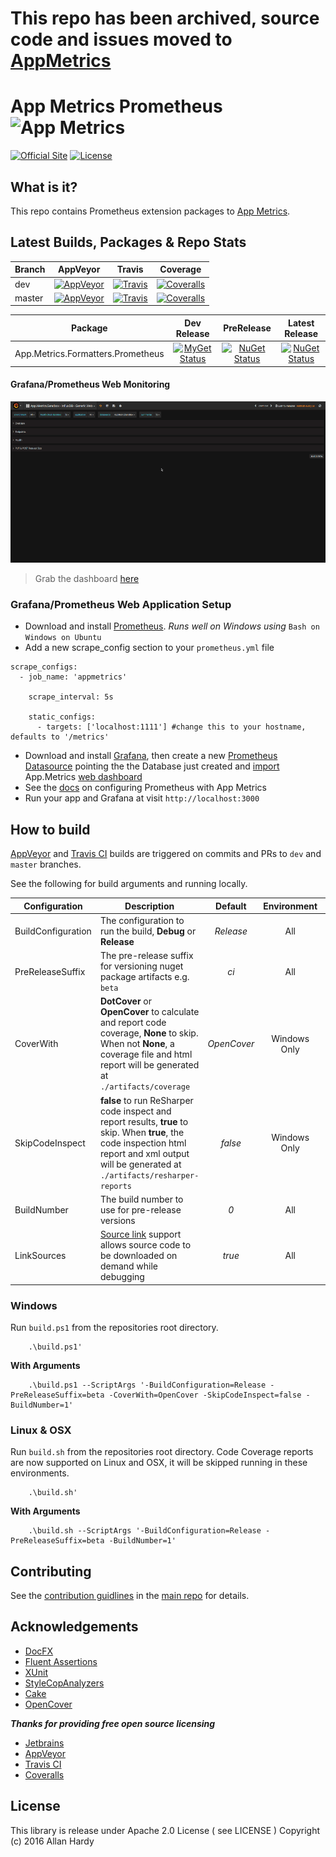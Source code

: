 # This repo has been archived, source code and issues moved to [AppMetrics](https://github.com/AppMetrics/AppMetrics)

# App Metrics Prometheus <img src="https://avatars0.githubusercontent.com/u/29864085?v=4&s=200" alt="App Metrics" width="50px"/> 
[![Official Site](https://img.shields.io/badge/site-appmetrics-blue.svg?style=flat-square)](http://app-metrics.io/reporting/prometheus.html) [![License](https://img.shields.io/badge/License-Apache%202.0-blue.svg?style=flat-square)](https://opensource.org/licenses/Apache-2.0)

## What is it?

This repo contains Prometheus extension packages to [App Metrics](https://github.com/AppMetrics/AppMetrics).

## Latest Builds, Packages & Repo Stats

|Branch|AppVeyor|Travis|Coverage|
|------|:--------:|:--------:|:--------:|
|dev|[![AppVeyor](https://img.shields.io/appveyor/ci/alhardy/prometheus/dev.svg?style=flat-square&label=appveyor%20build)](https://ci.appveyor.com/project/alhardy/prometheus/branch/dev)|[![Travis](https://img.shields.io/travis/alhardy/Prometheus/dev.svg?style=flat-square&label=travis%20build)](https://travis-ci.org/alhardy/Prometheus)|[![Coveralls](https://img.shields.io/coveralls/AppMetrics/Prometheus/dev.svg?style=flat-square)](https://coveralls.io/github/AppMetrics/Prometheus?branch=dev)
|master|[![AppVeyor](https://img.shields.io/appveyor/ci/alhardy/prometheus/master.svg?style=flat-square&label=appveyor%20build)](https://ci.appveyor.com/project/alhardy/prometheus/branch/master)| [![Travis](https://img.shields.io/travis/alhardy/Prometheus/master.svg?style=flat-square&label=travis%20build)](https://travis-ci.org/alhardy/Prometheus)| [![Coveralls](https://img.shields.io/coveralls/AppMetrics/Prometheus/master.svg?style=flat-square)](https://coveralls.io/github/AppMetrics/Prometheus?branch=master)|

|Package|Dev Release|PreRelease|Latest Release|
|------|:--------:|:--------:|:--------:|
|App.Metrics.Formatters.Prometheus|[![MyGet Status](https://img.shields.io/myget/appmetrics/v/App.Metrics.Formatters.Prometheus.svg?style=flat-square)](https://www.myget.org/feed/appmetrics/package/nuget/App.Metrics.Formatters.Prometheus)|[![NuGet Status](https://img.shields.io/nuget/vpre/App.Metrics.Formatters.Prometheus.svg?style=flat-square)](https://www.nuget.org/packages/App.Metrics.Formatters.Prometheus/)|[![NuGet Status](https://img.shields.io/nuget/v/App.Metrics.Formatters.Prometheus.svg?style=flat-square)](https://www.nuget.org/packages/App.Metrics.Formatters.Prometheus/)

#### Grafana/Prometheus Web Monitoring

![Grafana/Prometheus Generic Web Dashboard Demo](https://github.com/AppMetrics/AppMetrics.DocFx/blob/master/images/generic_grafana_dashboard_demo.gif)

> Grab the dashboard [here](https://grafana.com/dashboards/2204)

### Grafana/Prometheus Web Application Setup

- Download and install [Prometheus](https://prometheus.io/docs/introduction/getting_started/). *Runs well on Windows using* `Bash on Windows on Ubuntu`
- Add a new scrape_config section to your `prometheus.yml` file

```
scrape_configs: 
  - job_name: 'appmetrics'
    
    scrape_interval: 5s   

    static_configs:
      - targets: ['localhost:1111'] #change this to your hostname, defaults to '/metrics'
```

- Download and install [Grafana](https://grafana.com/grafana/download), then create a new [Prometheus Datasource](http://docs.grafana.org/features/datasources/prometheus/) pointing the the Database just created and [import](http://docs.grafana.org/reference/export_import/#importing-a-dashboard) App.Metrics [web dashboard](https://grafana.com/dashboards/2204)
- See the [docs](https://www.app-metrics.io/reporting/reporters/prometheus/#asp-net-core-configuration) on configuring Prometheus with App Metrics
- Run your app and Grafana at visit `http://localhost:3000`

## How to build

[AppVeyor](https://ci.appveyor.com/project/alhardy/prometheus/branch/master) and [Travis CI](https://travis-ci.org/alhardy/Prometheus) builds are triggered on commits and PRs to `dev` and `master` branches.

See the following for build arguments and running locally.

|Configuration|Description|Default|Environment|Required|
|------|--------|:--------:|:--------:|:--------:|
|BuildConfiguration|The configuration to run the build, **Debug** or **Release** |*Release*|All|Optional|
|PreReleaseSuffix|The pre-release suffix for versioning nuget package artifacts e.g. `beta`|*ci*|All|Optional|
|CoverWith|**DotCover** or **OpenCover** to calculate and report code coverage, **None** to skip. When not **None**, a coverage file and html report will be generated at `./artifacts/coverage`|*OpenCover*|Windows Only|Optional|
|SkipCodeInspect|**false** to run ReSharper code inspect and report results, **true** to skip. When **true**, the code inspection html report and xml output will be generated at `./artifacts/resharper-reports`|*false*|Windows Only|Optional|
|BuildNumber|The build number to use for pre-release versions|*0*|All|Optional|
|LinkSources|[Source link](https://github.com/ctaggart/SourceLink) support allows source code to be downloaded on demand while debugging|*true*|All|Optional|


### Windows

Run `build.ps1` from the repositories root directory.

```
	.\build.ps1'
```

**With Arguments**

```
	.\build.ps1 --ScriptArgs '-BuildConfiguration=Release -PreReleaseSuffix=beta -CoverWith=OpenCover -SkipCodeInspect=false -BuildNumber=1'
```

### Linux & OSX

Run `build.sh` from the repositories root directory. Code Coverage reports are now supported on Linux and OSX, it will be skipped running in these environments.

```
	.\build.sh'
```

**With Arguments**

```
	.\build.sh --ScriptArgs '-BuildConfiguration=Release -PreReleaseSuffix=beta -BuildNumber=1'
```

## Contributing

See the [contribution guidlines](https://github.com/AppMetrics/AppMetrics/blob/master/CONTRIBUTING.md) in the [main repo](https://github.com/AppMetrics/AppMetrics) for details.

## Acknowledgements

* [DocFX](https://dotnet.github.io/docfx/)
* [Fluent Assertions](http://www.fluentassertions.com/)
* [XUnit](https://xunit.github.io/)
* [StyleCopAnalyzers](https://github.com/DotNetAnalyzers/StyleCopAnalyzers)
* [Cake](https://github.com/cake-build/cake)
* [OpenCover](https://github.com/OpenCover/opencover)

***Thanks for providing free open source licensing***

* [Jetbrains](https://www.jetbrains.com/dotnet/) 
* [AppVeyor](https://www.appveyor.com/)
* [Travis CI](https://travis-ci.org/)
* [Coveralls](https://coveralls.io/)

## License

This library is release under Apache 2.0 License ( see LICENSE ) Copyright (c) 2016 Allan Hardy
